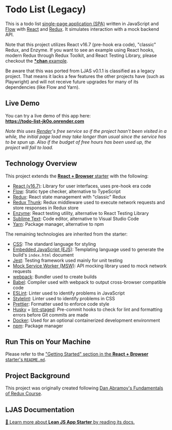# Todo List (Legacy)

This is a todo list [single-page application (SPA)](https://en.wikipedia.org/wiki/Single-page_application) written in JavaScript and [Flow](https://flow.org) with [React](https://react.dev) and [Redux](https://redux.js.org). It simulates interaction with a mock backend API.

Note that this project utilizes React v16.7 (pre-hook era code), "classic" Redux, and Enzyme. If you want to see an example using React hooks, modern Redux through Redux Toolkit, and React Testing Library, please checkout the [**\*chan** example](https://github.com/mattlean/lean-js-app-starter/tree/v1.0.0-rc/starters/starchan).

Be aware that this was ported from LJAS v0.1.1 is classified as a legacy project. That means it lacks a few features the other projects have (such as Playwright) and will not receive future upgrades for many of its dependencies (like Flow and Yarn).

## Live Demo

You can try a live demo of this app here:  
**https://todo-list-jk0o.onrender.com**

_Note this uses [Render](https://render.com)'s free service so if the project hasn't been visited in a while, the initial page load may take longer than usual since the service has to be spun up. Also if the budget of free hours has been used up, the project will fail to load._

## Technology Overview

This project extends the [**React + Browser** starter](https://github.com/mattlean/lean-js-app-starter/tree/v1.0.0-rc/starters/react-browser) with the following:

-   [React (v16.7)](https://react.dev): Library for user interfaces, uses pre-hook era code
-   [Flow](https://flow.org): Static type checker, alternative to TypeScript
-   [Redux](https://redux.js.org): React state management with "classic" Redux
-   [Redux Thunk](https://github.com/reduxjs/redux-thunk): Redux middleware used to execute network requests and store responses in Redux store
-   [Enzyme](https://enzymejs.github.io/enzyme): React testing utility, alternative to React Testing Library
-   [Sublime Text](https://sublimetext.com): Code editor, alternative to Visual Studio Code
-   [Yarn](https://yarnpkg.com): Package manager, alternative to npm

The remaining technologies are inherited from the starter:

-   [CSS](https://w3.org/Style/CSS/Overview.en.html): The standard language for styling
-   [Embedded JavaScript (EJS)](https://ejs.co): Templating language used to generate the build's `index.html` document
-   [Jest](https://jestjs.io): Testing framework used mainly for unit testing
-   [Mock Service Worker (MSW)](https://mswjs.io): API mocking library used to mock network requests
-   [webpack](https://webpack.js.org): Bundler used to create builds
-   [Babel](https://babeljs.io): Compiler used with webpack to output cross-browser compatible code
-   [ESLint](https://eslint.org): Linter used to identify problems in JavaScript
-   [Stylelint](https://stylelint.io): Linter used to identify problems in CSS
-   [Prettier](https://prettier.io): Formatter used to enforce code style
-   [Husky](https://typicode.github.io/husky) + [lint-staged](https://github.com/okonet/lint-staged): Pre-commit hooks to check for lint and formatting errors before Git commits are made
-   [Docker](https://docker.com): Used for an optional containerized development environment
-   [npm](https://npmjs.com): Package manager

## Run This on Your Machine

Please refer to the ["Getting Started" section in the **React + Browser** starter's `README.md`](https://github.com/mattlean/lean-js-app-starter/tree/v1.0.0-rc/starters/react-browser#getting-started).

## Project Background

This project was originally created following [Dan Abramov's Fundamentals of Redux Course](https://egghead.io/courses/fundamentals-of-redux-course-from-dan-abramov-bd5cc867).

## LJAS Documentation

[📖 Learn more about **Lean JS App Starter** by reading its docs.](https://github.com/mattlean/lean-js-app-starter/tree/v1.0.0-rc/docs)
